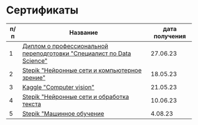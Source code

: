 # Сертификаты
|п/п|Название|дата получения|
|---|--------|--------------|
|1|[Диплом о профессиональной переподготовки "Специалист по Data Science"](https://github.com/IT-DS-Alex/certificates/blob/main/diplom%D0%B0.pdf)|27.06.23|
|2|[Stepik "Нейронные сети и компьютерное зрение"](https://github.com/IT-DS-Alex/certificates/blob/main/stepik-certificate(five).pdf)|18.05.23|
|3|[Kaggle "Computer vision"](https://github.com/IT-DS-Alex/certificates/blob/main/%D0%90%D0%BB%D0%B5%D0%BA%D1%81%D0%B5%D0%B9%20%D0%98%D1%81%D0%B0%D0%BA%D0%BE%D0%B2%20-%20Computer%20Vision.png)|21.05.23|
|4|[Stepik "Нейронные сети и обработка текста](https://github.com/IT-DS-Alex/certificates/blob/main/stepik-certificate-54098-5ef0e5d%20(five).pdf)|10.06.23|
|5|[Stepik "Машинное обучение](https://github.com/IT-DS-Alex/certificates/blob/main/stepik-certificate-8057(five).pdf)|4.08.23|
